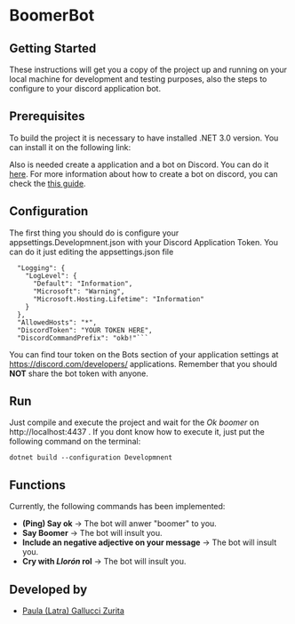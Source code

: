 ﻿# BoomerBot #
## Getting Started
These instructions will get you a copy of the project up and running on your local machine for development and testing purposes, also the steps to configure to your discord application bot.

## Prerequisites
To build the project it is necessary to have installed .NET 3.0 version. You can install it on the following link:


Also is needed create a application and a bot on Discord. You can do it [here](https://discord.com/developers/applications). For more information about how to create a bot on discord, you can check the [this guide](https://discordpy.readthedocs.io/en/latest/discord.html).

## Configuration
The first thing you should do is configure your appsettings.Developmnent.json with your Discord Application Token. You can do it just editing the appsettings.json file
```
  "Logging": {
    "LogLevel": {
      "Default": "Information",
      "Microsoft": "Warning",
      "Microsoft.Hosting.Lifetime": "Information"
    }
  },
  "AllowedHosts": "*",
  "DiscordToken": "YOUR TOKEN HERE",
  "DiscordCommandPrefix": "okb!"```
```
You can find tour token on the Bots section of your application settings at https://discord.com/developers/ applications. Remember that you should **NOT** share the bot token with anyone.


## Run
Just compile and execute the project and wait for the _Ok boomer_ on http://localhost:4437 . If you dont know how to execute it, just put the following command on the terminal:
```
dotnet build --configuration Developmnent
```

## Functions
Currently, the following commands has been implemented:
* **(Ping) Say ok** -> The bot will anwer "boomer" to you.
* **Say Boomer** -> The bot will insult you.
* **Include an negative adjective on your message** -> The bot will insult you.
* **Cry with _Llorón_ rol** -> The bot will insult you.


## Developed by
* [Paula (Latra) Gallucci Zurita](https://github.com/latra)
